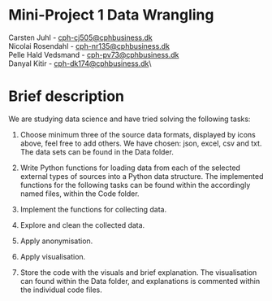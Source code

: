 # Mini-Project 1 Data Wrangling

Carsten Juhl - cph-cj505@cphbusiness.dk\
Nicolai Rosendahl - cph-nr135@cphbusiness.dk\
Pelle Hald Vedsmand - cph-pv73@cphbusiness.dk\
Danyal Kitir - cph-dk174@cphbusiness.dk\

# Brief description

We are studying data science and have tried solving the following tasks:
1. Choose minimum three of the source data formats, displayed by icons above, feel free to add others.
    We have chosen: json, excel, csv and txt. The data sets can be found in the Data folder. 

2. Write Python functions for loading data from each of the selected external types of sources into a Python data structure.
    The implemented functions for the following tasks can be found within the accordingly named files, within the Code folder.

3. Implement the functions for collecting data.

4. Explore and clean the collected data.

5. Apply anonymisation.

6. Apply visualisation. 

7. Store the code with the visuals and brief explanation. 
    The visualisation can found within the Data folder, and explanations is commented within the individual code files. 